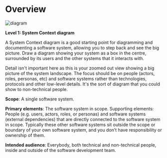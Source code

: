 # Overview

![diagram](https://www.plantuml.com/plantuml/svg/0/fPCzRzim48Rt0FaFLqqEq5XBfqvn7QDr8ST65IFeP53aDI90yWJoP2N_lloe0yCUEv5y-Ugv3vuU0WlFepMtDv-qasPK23tp4BxMjHVJ_5LpFtPZG2_9CJgUIxArK5uBTpJZCDRBB_Sx8nplDqrj16FWA1sMoVt6yo6ZRs-QnU_j_ldmidx-SMXMtrTFZxExfE_G1t8pYP-XMfO8W4ep-UhkT7jOlV4ifH0z-xXKSLt0GCciXG5fTFfiwWcEEcWEm3t2X5tSupnnslV0Q6VIXXHcqsQ2CJGLQs834mYbG3YL4u0_v6t8Hu-fBWLIUB2aq80IBCx1OXWYyGKxY3kZfM1DxY98uSKe7KBeQN90xfJe6IiNAstYjRtmCUoIx40kLXYWqPqN_htwrooXNM67ujolGNwOBvac5zziMcZH7xN408lTEg5sdevQnJCwDP1EWMAo4CREQcRjNalk5pmANVnsstxxJuoK2IEb2B5drpdHnqrgUfM7vXUQF37bFUD8P6XIovIKvpZNixF8RKmlPsOBCKe_s-tJoPbDfV_dW2oRgtXPBfsubdDb9_aXXit_mby0)

**Level 1: System Context diagram**

A System Context diagram is a good starting point for diagramming and documenting a software system, allowing you to step back and see the big picture. Draw a diagram showing your system as a box in the centre, surrounded by its users and the other systems that it interacts with.

Detail isn't important here as this is your zoomed out view showing a big picture of the system landscape. The focus should be on people (actors, roles, personas, etc) and software systems rather than technologies, protocols and other low-level details. It's the sort of diagram that you could show to non-technical people.

**Scope**: A single software system.

**Primary elements**: The software system in scope.
Supporting elements: People (e.g. users, actors, roles, or personas) and software systems (external dependencies) that are directly connected to the software system in scope. Typically these other software systems sit outside the scope or boundary of your own software system, and you don’t have responsibility or ownership of them.

**Intended audience**: Everybody, both technical and non-technical people, inside and outside of the software development team.